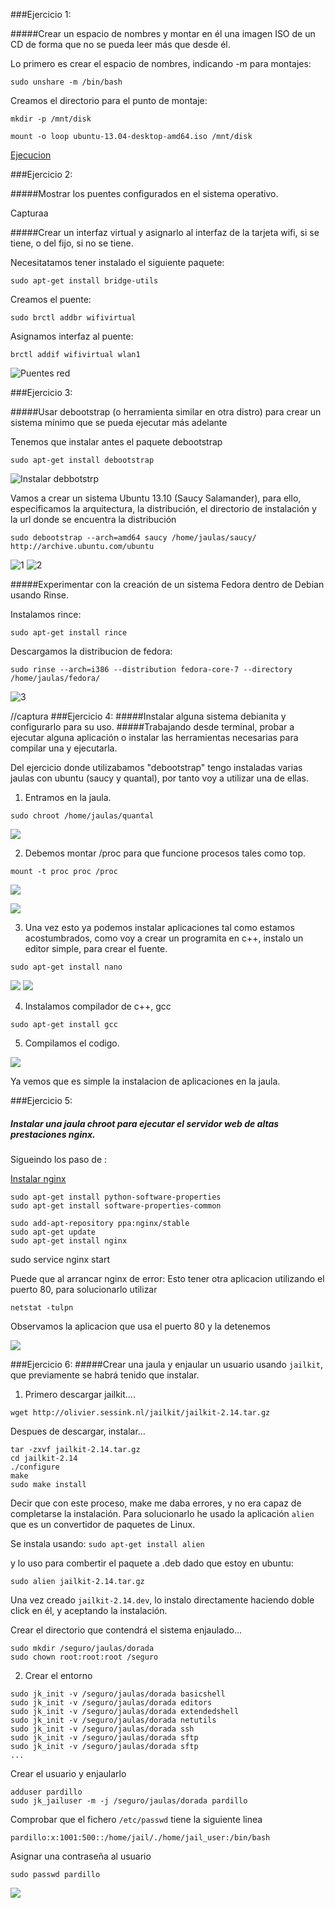 ###Ejercicio 1:

#####Crear un espacio de nombres y montar en él una imagen ISO de un CD de forma que no se pueda leer más que desde él.

Lo primero es crear el espacio de nombres, indicando -m para montajes:

~~~
sudo unshare -m /bin/bash
~~~

Creamos el directorio para el punto de montaje:

~~~
mkdir -p /mnt/disk
~~~

~~~
mount -o loop ubuntu-13.04-desktop-amd64.iso /mnt/disk
~~~

[Ejecucion](http://showterm.io/02307b2ba934177373f99#fast)


###Ejercicio 2:

#####Mostrar los puentes configurados en el sistema operativo.

Capturaa

#####Crear un interfaz virtual y asignarlo al interfaz de la tarjeta wifi, si se tiene, o del fijo, si no se tiene.

Necesitatamos tener instalado el siguiente paquete:

~~~
sudo apt-get install bridge-utils
~~~

Creamos el puente:

~~~
sudo brctl addbr wifivirtual
~~~

Asignamos interfaz al puente:

~~~
brctl addif wifivirtual wlan1
~~~

![Puentes red](https://github.com/josemlp91/IV_work/blob/master/capturas_T2/mostrarPuentes.png?raw=true)

###Ejercicio 3:

#####Usar debootstrap (o herramienta similar en otra distro)
para crear un sistema mínimo que se pueda ejecutar más adelante

Tenemos que instalar antes el paquete debootstrap
~~~
sudo apt-get install debootstrap
~~~

![Instalar debbotstrp](https://github.com/josemlp91/IV_work/blob/master/capturas_T2/ej3.png?raw=true)

Vamos a crear un sistema Ubuntu 13.10 (Saucy Salamander), para ello, especificamos la arquitectura,
la distribución, el directorio de instalación y la url donde se encuentra la distribución 

~~~
sudo debootstrap --arch=amd64 saucy /home/jaulas/saucy/ http://archive.ubuntu.com/ubuntu
~~~

![1](https://github.com/josemlp91/IV_work/blob/master/capturas_T2/cap3c.png?raw=true)
![2](https://github.com/josemlp91/IV_work/blob/master/capturas_T2/cap3b.png?raw=true)

#####Experimentar con la creación de un sistema Fedora dentro de Debian usando Rinse.

Instalamos rince: 
~~~
sudo apt-get install rince
~~~

Descargamos la distribucion de fedora:
~~~
sudo rinse --arch=i386 --distribution fedora-core-7 --directory /home/jaulas/fedora/
~~~
![3](https://github.com/josemlp91/IV_work/blob/master/capturas_T2/fedora_con%20rince.png?raw=true)

//captura
###Ejercicio 4:
#####Instalar alguna sistema debianita y configurarlo para su uso. 
#####Trabajando desde terminal, probar a ejecutar alguna aplicación o instalar las herramientas necesarias para compilar una y ejecutarla.

Del ejercicio donde utilizabamos "debootstrap" tengo instaladas varias jaulas con ubuntu  (saucy y quantal), por tanto voy a utilizar una de ellas.

1. Entramos en la jaula.

~~~
sudo chroot /home/jaulas/quantal
~~~
![](https://github.com/josemlp91/IV_work/blob/master/capturas_T2/ej4_a.png?raw=true)

2. Debemos montar /proc para que funcione procesos tales como top.

~~~
mount -t proc proc /proc
~~~
![](https://github.com/josemlp91/IV_work/blob/master/capturas_T2/ej4_b.png?raw=true)


![](https://github.com/josemlp91/IV_work/blob/master/capturas_T2/ej4_c.png?raw=true)


3. Una vez esto ya podemos instalar aplicaciones tal como estamos acostumbrados, 
como voy a crear un programita en c++, instalo un editor simple, para crear el fuente.

~~~
sudo apt-get install nano
~~~

![](https://github.com/josemlp91/IV_work/blob/master/capturas_T2/ej4_d.png?raw=true)
![](https://github.com/josemlp91/IV_work/blob/master/capturas_T2/ej4_e.png?raw=true)

4. Instalamos compilador de c++, gcc

~~~
sudo apt-get install gcc
~~~

5. Compilamos el codigo.

![](https://github.com/josemlp91/IV_work/blob/master/capturas_T2/ej4_f.png?raw=true)


Ya vemos que es simple la instalacion de aplicaciones en la jaula.



###Ejercicio 5:
##### Instalar una jaula chroot para ejecutar el servidor web de altas prestaciones nginx.

Sigueindo los paso de : 

[Instalar nginx](https://www.digitalocean.com/community/articles/how-to-install-the-latest-version-of-nginx-on-ubuntu-12-10)

~~~
sudo apt-get install python-software-properties
sudo apt-get install software-properties-common

sudo add-apt-repository ppa:nginx/stable
sudo apt-get update
sudo apt-get install nginx
~~~

sudo service nginx start

Puede que al arrancar nginx de error:
Esto tener otra aplicacion utilizando el puerto 80, para solucionarlo utilizar

~~~
netstat -tulpn
~~~
Observamos la aplicacion que usa el puerto 80 y la detenemos

![](https://github.com/josemlp91/IV_work/blob/master/capturas_T2/ej5.png?raw=true)



###Ejercicio 6:
#####Crear una jaula y enjaular un usuario usando `jailkit`, que previamente se habrá tenido que instalar. 

1. Primero descargar jailkit….
~~~
wget http://olivier.sessink.nl/jailkit/jailkit-2.14.tar.gz
~~~

Despues de descargar, instalar…
~~~
tar -zxvf jailkit-2.14.tar.gz
cd jailkit-2.14
./configure
make
sudo make install
~~~
Decir que con este proceso, make me daba errores, y no era capaz de completarse la instalación.
Para solucionarlo he usado la aplicación ```alien``` que es un convertidor de paquetes de Linux.

Se instala usando: ```sudo apt-get install alien```

y lo uso para combertir el paquete a .deb dado que estoy en ubuntu:

~~~
sudo alien jailkit-2.14.tar.gz
~~~

Una vez creado ```jailkit-2.14.dev```, lo instalo directamente haciendo doble click en él, y aceptando la instalación.

Crear el directorio que contendrá el sistema enjaulado…
~~~
sudo mkdir /seguro/jaulas/dorada
sudo chown root:root:root /seguro
~~~

2. Crear el entorno
~~~
sudo jk_init -v /seguro/jaulas/dorada basicshell
sudo jk_init -v /seguro/jaulas/dorada editors
sudo jk_init -v /seguro/jaulas/dorada extendedshell
sudo jk_init -v /seguro/jaulas/dorada netutils
sudo jk_init -v /seguro/jaulas/dorada ssh
sudo jk_init -v /seguro/jaulas/dorada sftp
sudo jk_init -v /seguro/jaulas/dorada sftp
...
~~~

Crear el usuario y enjaularlo

~~~
adduser pardillo
sudo jk_jailuser -m -j /seguro/jaulas/dorada pardillo
~~~

Comprobar que el fichero ```/etc/passwd``` tiene la siguiente linea
~~~
pardillo:x:1001:500::/home/jail/./home/jail_user:/bin/bash
~~~
Asignar una contraseña al usuario
~~~
sudo passwd pardillo
~~~


![](https://github.com/josemlp91/IV_work/blob/master/capturas_T2/pardillo.png?raw=true)





